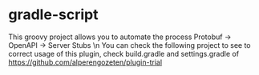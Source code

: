 # gradle-script

This groovy project allows you to automate the process Protobuf -> OpenAPI -> Server Stubs \n
You can check the following project to see to correct usage of this plugin, check build.gradle and settings.gradle of https://github.com/alperengozeten/plugin-trial

